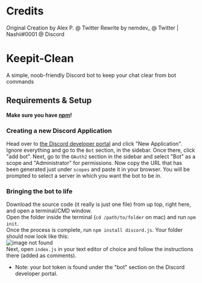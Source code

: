 # Credits
Original Creation by Alex P. @ Twitter
Rewrite by nemdev_ @ Twitter | Nashii#0001 @ Discord

# Keepit-Clean
A simple, noob-friendly Discord bot to keep your chat clear from bot commands

## Requirements & Setup
**Make sure you have [npm](https://www.npmjs.com/get-npm)!**

### Creating a new Discord Application
Head over to [the Discord developer portal](https://discordapp.com/developers/applications/) and click "New Application".</br>
Ignore everything and go to the `Bot` section, in the sidebar. Once there, click "add bot". Next, go to the `OAuth2` section in the sidebar and select "Bot" as a scope and "Administrator" for permissions. Now copy the URL that has been generated just under `scopes` and paste it in your browser. You will be prompted to select a server in which you want the bot to be in.

### Bringing the bot to life
Download the source code (it really is just one file) from up top, right here, and open a terminal/CMD window.</br>
Open the folder inside the terminal (`cd /path/to/folder` on mac) and run `npm init`.</br>
Once the process is complete, run `npm install discord.js`. Your folder should now look like this: </br>
![image not found](https://i.imgur.com/fKexxwo.png) </br>
Next, open `index.js` in your text editor of choice and follow the instructions there (added as comments). </br>
- Note: your bot token is found under the "bot" section on the Discord developer portal. </br>
